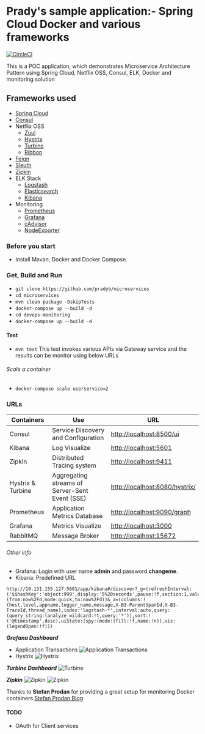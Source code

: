# Prady's sample application:- Spring Cloud Docker and various frameworks

[![CircleCI](https://circleci.com/gh/pradyb/microservices.svg?style=svg)](https://circleci.com/gh/pradyb/microservices)

This is a POC application, which demonstrates Microservice Architecture Pattern using Spring Cloud, Netflix OSS, Consul, ELK, Docker and monitoring  solution

## Frameworks used 
* [Spring Cloud](http://projects.spring.io/spring-cloud/)
* [Consul](https://www.consul.io/)
* Netflix OSS
  * [Zuul](https://github.com/Netflix/zuul/wiki)
  * [Hystrix](https://github.com/Netflix/Hystrix)
  * [Turbine](https://github.com/Netflix/Turbine)
  * [Ribbon](https://github.com/Netflix/ribbon)
* [Feign](https://github.com/OpenFeign/feign)
* [Sleuth](https://cloud.spring.io/spring-cloud-sleuth/)
* [Zipkin](http://zipkin.io/)
* ELK Stack 
  * [Logstash](https://www.elastic.co/products/logstash) 
  * [Elasticsearch](https://www.elastic.co/products/elasticsearch)
  * [Kibana](https://www.elastic.co/products/kibana) 
* Monitoring 
  * [Prometheus](https://prometheus.io/)
  * [Grafana](http://grafana.org/)
  * [cAdvisor](https://github.com/google/cadvisor)
  * [NodeExporter](https://github.com/prometheus/node_exporter)


### Before you start
- Install Mavan, Docker and Docker Compose.

### Get, Build and Run
* `git clone https://github.com/pradyb/microservices`
* `cd microservices`
* `mvn clean package -DskipTests`
* `docker-compose up --build -d`
* `cd devops-monitoring`
* `docker-compose up --build -d`

#### Test
* `mvn test` 
This test invokes various APIs via Gateway service and the results can be monitor using below URLs  

###### Scale a container
* `docker-compose scale userservice=2`
 
### URLs

| Containers | Use | URL |
| ------ | ------ | ------ |
| Consul | Service Discovery and Configuration | [http://localhost:8500/ui](http://localhost:8500/ui) |
| Kibana | Log Visualize | [http://localhost:5601](http://localhost:5601)|
| Zipkin | Distributed Tracing system | [http://localhost:9411](http://localhost:9411)|
| Hystrix & Turbine | Aggregating streams of Server-Sent Event (SSE)  | [http://localhost:8080/hystrix/](http://localhost:8080/hystrix/monitor?stream=http%3A%2F%2Flocalhost%3A8989%2Fturbine.stream)|
| Prometheus | Application Metrics Database | [http://localhost:9090/graph](http://localhost:9090/graph) |
| Grafana | Metrics Visualize | [http://localhost:3000](http://localhost:3000) |
| RabbitMQ | Message Broker | [http://localhost:15672](http://localhost:15672) |

###### Other info
* Grafana: Login with user name **admin** and password **changeme**.
* Kibana: Predefined URL
```
http://10.131.155.127:5601/app/kibana#/discover?_g=(refreshInterval:('$$hashKey':'object:999',display:'5%20seconds',pause:!f,section:1,value:5000),time:(from:now%2Fd,mode:quick,to:now%2Fd))&_a=(columns:!(host,level,appname,logger_name,message,X-B3-ParentSpanId,X-B3-TraceId,thread_name),index:'logstash-*',interval:auto,query:(query_string:(analyze_wildcard:!t,query:'*')),sort:!('@timestamp',desc),uiState:(spy:(mode:(fill:!f,name:!n)),vis:(legendOpen:!f)))
```

***Grafana Dashboard*** 
* Application Transactions
![Application Transactions](https://github.com/pradyb/microservices/blob/master/images/ApplicationTx.png?raw=true)
* Hystrix 
![Hystrix](https://github.com/pradyb/microservices/blob/master/images/Hystrix%20Dashboard.png?raw=true)

***Turbine Dashboard***
![Turbine](https://github.com/pradyb/microservices/blob/master/images/Turbine%20Dashboard.png?raw=true)

***Zipkin***
![Zipkin](https://github.com/pradyb/microservices/blob/master/images/Zipkin%20Dependencies.png?raw=true)
![Zipkin](https://github.com/pradyb/microservices/blob/master/images/Zipkin%20Trace.png?raw=true)


Thanks to **Stefan Prodan** for providing a great setup for monitoring Docker containers
[Stefan Prodan Blog](https://stefanprodan.com/2016/a-monitoring-solution-for-docker-hosts-containers-and-containerized-services/)


#### TODO
- OAuth for Client services